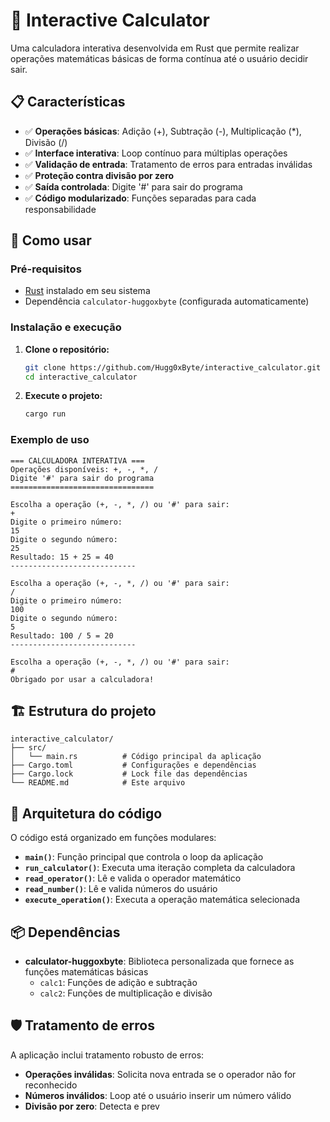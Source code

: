 # 🧮 Interactive Calculator

Uma calculadora interativa desenvolvida em Rust que permite realizar operações matemáticas básicas de forma contínua até o usuário decidir sair.

## 📋 Características

- ✅ **Operações básicas**: Adição (+), Subtração (-), Multiplicação (*), Divisão (/)
- ✅ **Interface interativa**: Loop contínuo para múltiplas operações
- ✅ **Validação de entrada**: Tratamento de erros para entradas inválidas
- ✅ **Proteção contra divisão por zero**
- ✅ **Saída controlada**: Digite '#' para sair do programa
- ✅ **Código modularizado**: Funções separadas para cada responsabilidade

## 🚀 Como usar

### Pré-requisitos

- [Rust](https://www.rust-lang.org/tools/install) instalado em seu sistema
- Dependência `calculator-huggoxbyte` (configurada automaticamente)

### Instalação e execução

1. **Clone o repositório:**
   ```bash
   git clone https://github.com/Hugg0xByte/interactive_calculator.git
   cd interactive_calculator
   ```

2. **Execute o projeto:**
   ```bash
   cargo run
   ```

### Exemplo de uso

```
=== CALCULADORA INTERATIVA ===
Operações disponíveis: +, -, *, /
Digite '#' para sair do programa
================================

Escolha a operação (+, -, *, /) ou '#' para sair: 
+
Digite o primeiro número: 
15
Digite o segundo número: 
25
Resultado: 15 + 25 = 40
----------------------------

Escolha a operação (+, -, *, /) ou '#' para sair: 
/
Digite o primeiro número: 
100
Digite o segundo número: 
5
Resultado: 100 / 5 = 20
----------------------------

Escolha a operação (+, -, *, /) ou '#' para sair: 
#
Obrigado por usar a calculadora!
```

## 🏗️ Estrutura do projeto

```
interactive_calculator/
├── src/
│   └── main.rs          # Código principal da aplicação
├── Cargo.toml           # Configurações e dependências
├── Cargo.lock           # Lock file das dependências
└── README.md            # Este arquivo
```

## 🔧 Arquitetura do código

O código está organizado em funções modulares:

- **`main()`**: Função principal que controla o loop da aplicação
- **`run_calculator()`**: Executa uma iteração completa da calculadora
- **`read_operator()`**: Lê e valida o operador matemático
- **`read_number()`**: Lê e valida números do usuário
- **`execute_operation()`**: Executa a operação matemática selecionada

## 📦 Dependências

- **calculator-huggoxbyte**: Biblioteca personalizada que fornece as funções matemáticas básicas
  - `calc1`: Funções de adição e subtração
  - `calc2`: Funções de multiplicação e divisão

## 🛡️ Tratamento de erros

A aplicação inclui tratamento robusto de erros:

- **Operações inválidas**: Solicita nova entrada se o operador não for reconhecido
- **Números inválidos**: Loop até o usuário inserir um número válido
- **Divisão por zero**: Detecta e prev
